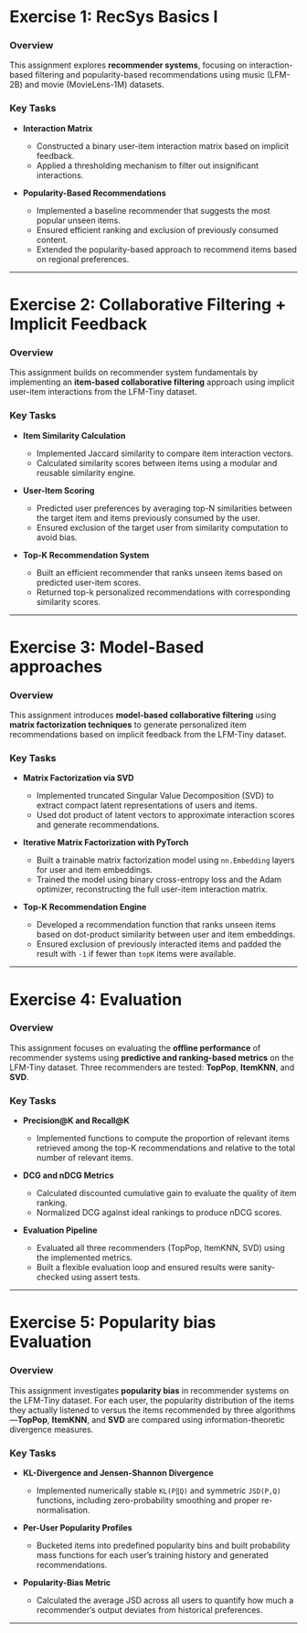 # Exercise 1: RecSys Basics I

### **Overview**
This assignment explores **recommender systems**, focusing on interaction-based filtering and popularity-based recommendations using music (LFM-2B) and movie (MovieLens-1M) datasets.

### **Key Tasks**

- **Interaction Matrix**  
  - Constructed a binary user-item interaction matrix based on implicit feedback.
  - Applied a thresholding mechanism to filter out insignificant interactions.

- **Popularity-Based Recommendations**  
  - Implemented a baseline recommender that suggests the most popular unseen items.
  - Ensured efficient ranking and exclusion of previously consumed content.
  - Extended the popularity-based approach to recommend items based on regional preferences.

---

# Exercise 2: Collaborative Filtering + Implicit Feedback

### **Overview**
This assignment builds on recommender system fundamentals by implementing an **item-based collaborative filtering** approach using implicit user-item interactions from the LFM-Tiny dataset.

### **Key Tasks**

- **Item Similarity Calculation**  
  - Implemented Jaccard similarity to compare item interaction vectors.
  - Calculated similarity scores between items using a modular and reusable similarity engine.

- **User-Item Scoring**  
  - Predicted user preferences by averaging top-N similarities between the target item and items previously consumed by the user.
  - Ensured exclusion of the target user from similarity computation to avoid bias.

- **Top-K Recommendation System**  
  - Built an efficient recommender that ranks unseen items based on predicted user-item scores.
  - Returned top-k personalized recommendations with corresponding similarity scores.

---

# Exercise 3: Model-Based approaches

### **Overview**
This assignment introduces **model-based collaborative filtering** using **matrix factorization techniques** to generate personalized item recommendations based on implicit feedback from the LFM-Tiny dataset.

### **Key Tasks**

- **Matrix Factorization via SVD**  
  - Implemented truncated Singular Value Decomposition (SVD) to extract compact latent representations of users and items.
  - Used dot product of latent vectors to approximate interaction scores and generate recommendations.

- **Iterative Matrix Factorization with PyTorch**  
  - Built a trainable matrix factorization model using `nn.Embedding` layers for user and item embeddings.
  - Trained the model using binary cross-entropy loss and the Adam optimizer, reconstructing the full user-item interaction matrix.

- **Top-K Recommendation Engine**  
  - Developed a recommendation function that ranks unseen items based on dot-product similarity between user and item embeddings.
  - Ensured exclusion of previously interacted items and padded the result with `-1` if fewer than `topK` items were available.

---

# Exercise 4: Evaluation 

### **Overview**  
This assignment focuses on evaluating the **offline performance** of recommender systems using **predictive and ranking-based metrics** on the LFM-Tiny dataset. Three recommenders are tested: **TopPop**, **ItemKNN**, and **SVD**.

### **Key Tasks**

- **Precision@K and Recall@K**  
  - Implemented functions to compute the proportion of relevant items retrieved among the top-K recommendations and relative to the total number of relevant items.

- **DCG and nDCG Metrics**  
  - Calculated discounted cumulative gain to evaluate the quality of item ranking.
  - Normalized DCG against ideal rankings to produce nDCG scores.

- **Evaluation Pipeline**  
  - Evaluated all three recommenders (TopPop, ItemKNN, SVD) using the implemented metrics.
  - Built a flexible evaluation loop and ensured results were sanity-checked using assert tests.

--- 

# Exercise 5: Popularity bias Evaluation

### **Overview**

This assignment investigates **popularity bias** in recommender systems on the LFM-Tiny dataset.
For each user, the popularity distribution of the items they actually listened to versus the items recommended by three algorithms—**TopPop**, **ItemKNN**, and **SVD** are compared using information-theoretic divergence measures.

### **Key Tasks**

* **KL-Divergence and Jensen-Shannon Divergence**

  * Implemented numerically stable `KL(P‖Q)` and symmetric `JSD(P,Q)` functions, including zero-probability smoothing and proper re-normalisation.

* **Per-User Popularity Profiles**

  * Bucketed items into predefined popularity bins and built probability mass functions for each user’s training history and generated recommendations.

* **Popularity-Bias Metric**

  * Calculated the average JSD across all users to quantify how much a recommender’s output deviates from historical preferences.

---
